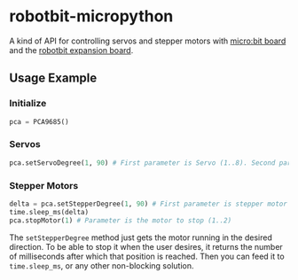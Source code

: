 # robotbit-micropython

A kind of API for controlling servos and stepper motors with [micro:bit board](https://microbit.org/) and the [robotbit expansion board](https://www.kittenbot.cc/products/robotbit-robotics-expansion-board-for-micro-bit).

## Usage Example

### Initialize
```python
pca = PCA9685()
```

### Servos

```python
pca.setServoDegree(1, 90) # First parameter is Servo (1..8). Second parameter is angle in degrees (1..180).
```

### Stepper Motors

```python
delta = pca.setStepperDegree(1, 90) # First parameter is stepper motor (1..2). Second parameter is angle in degrees (-360..360).
time.sleep_ms(delta)
pca.stopMotor(1) # Parameter is the motor to stop (1..2)
```

The `setStepperDegree` method just gets the motor running in the desired direction. 
To be able to stop it when the user desires, it returns the number of milliseconds after which that position is reached. Then you can feed it to 
`time.sleep_ms`, or any other non-blocking solution.
